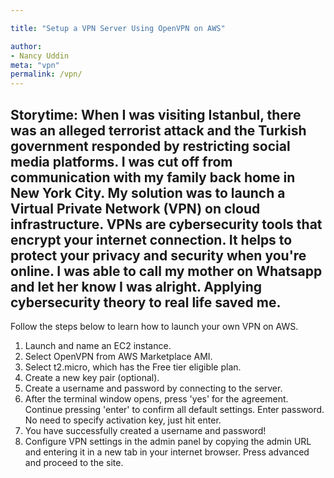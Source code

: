 ```yaml
---

title: "Setup a VPN Server Using OpenVPN on AWS"

author:
- Nancy Uddin
meta: "vpn"
permalink: /vpn/
---
```

 

## Storytime: When I was visiting Istanbul, there was an alleged terrorist attack and the Turkish government responded by restricting social media platforms. I was cut off from communication with my family back home in New York City. My solution was to launch a **Virtual Private Network (VPN)** on cloud infrastructure. VPNs are cybersecurity tools that encrypt your internet connection. It helps to protect your privacy and security when you're online. I was able to call my mother on Whatsapp and let her know I was alright. Applying cybersecurity theory to real life saved me. 

Follow the steps below to learn how to launch your own VPN on AWS. 

1. Launch and name an EC2 instance.
2. Select OpenVPN from AWS Marketplace AMI.
3. Select t2.micro, which has the Free tier eligible plan.
4. Create a new key pair (optional).
5. Create a username and password by connecting to the server.
6. After the terminal window opens, press 'yes' for the agreement. Continue pressing 'enter' to confirm all default settings. Enter password. No need to specify activation key, just hit enter.
7. You have successfully created a username and password!
8. Configure VPN settings in the admin panel by copying the admin URL and entering it in a new tab in your internet browser. Press advanced and proceed to the site. 

